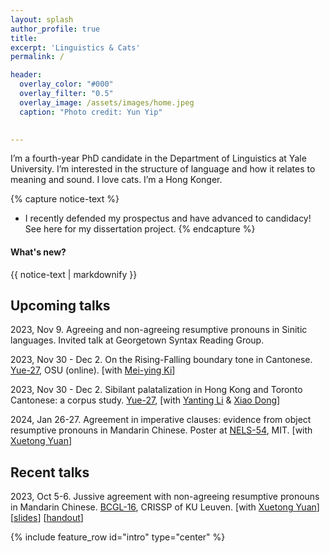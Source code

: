 ```yaml
---
layout: splash
author_profile: true
title:
excerpt: 'Linguistics & Cats'
permalink: /

header:
  overlay_color: "#000"
  overlay_filter: "0.5"
  overlay_image: /assets/images/home.jpeg
  caption: "Photo credit: Yun Yip"

  
---
```


I’m a fourth-year PhD candidate in the Department of Linguistics at Yale University. I’m interested in the structure of language and how it relates to meaning and sound. I love cats. I’m a Hong Konger.


{% capture notice-text %}
* I recently defended my prospectus and have advanced to candidacy! See here for my dissertation project.
{% endcapture %}

<div class="notice--info">
  <h4 class="no_toc">What's new?</h4>
  {{ notice-text | markdownify }}
</div>


## Upcoming talks

2023, Nov 9. Agreeing and non-agreeing resumptive pronouns in Sinitic languages. Invited talk at Georgetown Syntax Reading Group. 

2023, Nov 30 - Dec 2. On the Rising-Falling boundary tone in Cantonese. [Yue-27](https://u.osu.edu/yue2023/), OSU (online). [with [Mei-ying Ki](https://commons.gc.cuny.edu/members/meiying/)] 

2023, Nov 30 - Dec 2. Sibilant palatalization in Hong Kong and Toronto Cantonese: a corpus study. [Yue-27](https://u.osu.edu/yue2023/), 
[with [Yanting Li](https://sites.google.com/uci.edu/yantingli/home) & [Xiao Dong](https://ealc.indiana.edu/people/dong-xiao.html)] 

2024, Jan 26-27. Agreement in imperative clauses: evidence from object resumptive pronouns in Mandarin Chinese. Poster at [NELS-54](https://nels54.mit.edu/), MIT. [with [Xuetong Yuan](https://kathyuan28.github.io/)] 

## Recent talks

2023, Oct 5-6. Jussive agreement with non-agreeing resumptive pronouns in Mandarin Chinese. [BCGL-16](https://www.crissp.be/bcgl-16-the-morphosyntax-of-speaker-and-hearer/), CRISSP of KU Leuven. [with [Xuetong Yuan](https://kathyuan28.github.io/)] [[slides](https://kafai-yip.github.io/assets/docs/imperative_BCGL-16_slide.pdf)]
 [[handout](https://kafai-yip.github.io/assets/docs/imperative_BCGL-16_handout.pdf)]


{% include feature_row id="intro" type="center" %}
